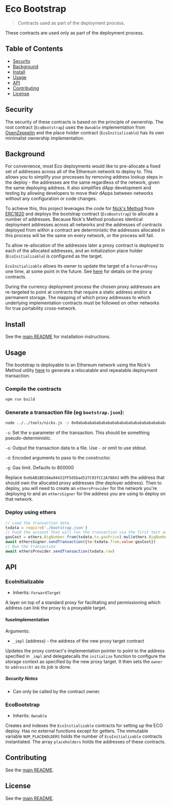 # Eco Bootstrap
> Contracts used as part of the deployment process.

These contracts are used only as part of the deployment process.

## Table of Contents
 - [Security](#security)
 - [Background](#background)
 - [Install](#install)
 - [Usage](#usage)
 - [API](#api)
 - [Contributing](#contributing)
 - [License](#license)

## Security
The security of these contracts is based on the principle of ownership. The root contract (`EcoBootstrap`) uses the `Ownable` implementation from [OpenZeppelin](https://docs.openzeppelin.com/contracts/2.x/access-control) and the place holder contract (`EcoInitializable`) has its own minimalist ownership implementation.

## Background
For convenience, most Eco deployments would like to pre-allocate a fixed set of addresses across all of the Ethereum network to deploy to. This allows you to simplify your processes by removing address lookup steps in the deploy - the addresses are the same regardless of the network, given the same deploying address. It also simplifies dApp development and testing by allowing developers to move their dApps between networks without any configuration or code changes.

To achieve this, this project leverages the code for [Nick's Method](https://weka.medium.com/how-to-send-ether-to-11-440-people-187e332566b7) from [ERC1820](https://weka.medium.com/how-to-send-ether-to-11-440-people-187e332566b7) and deploys the bootstrap contract (`EcoBootstrap`) to allocate a number of addresses. Because Nick's Method produces identical deployment addresses across all networks and the addresses of contracts deployed from within a contract are deterministic the addresses allocated in this process will be the same on every network, or the process will fail.

To allow re-allocation of the addresses later a proxy contract is deployed to each of the allocated addresses, and an initialization place holder (`EcoInitializable`) is configured as the target.

`EcoInitializable` allows its owner to update the target of a `ForwardProxy` one time, at some point in the future. See [here](../proxy/) for details on the proxy contracts.

During the currency deployment process the chosen proxy addresses are re-targeted to point at contracts that require a static address and/or a permanent storage. The mapping of which proxy addresses to which underlying implementation contracts must be followed on other networks for true portability cross-network.

## Install
See the [main README](../../README.md) for installation instructions.

## Usage
The bootstrap is deployable to an Ethereum network using the Nick's Method utility [here](../../tools/nicks.js) to generate a relocatable and repeatable deployment transaction.

### Compile the contracts
```bash
npm run build
```

### Generate a transaction file (eg `bootstrap.json`):
```bash
node ../../tools/nicks.js -s 0x0abababababababababababababababababababababababababababababababa -g 200000 -d "0x6bAB1BD10Aa94431FF5d5bad537C93fCC2A78843" -o bootstrap.json ../../build/contracts/EcoBootstrap.json
```
`-s`: Set the s-parameter of the transaction. This should be something pseudo-deterministic.

`-o`: Output the transaction data to a file. Use `-` or omit to use stdout.

`-d`: Encoded arguments to pass to the constructor.

`-g`: Gas limit. Defaults to 800000

Replace `0x6bAB1BD10Aa94431FF5d5bad537C93fCC2A78843` with the address that should own the allocated proxy addresses (the deployer address). Then to deploy, you will need to create an `ethersProvider` for the network you're deploying to and an `ethersSigner` for the address you are using to deploy on that network.

### Deploy using ethers
```javascript
// Load the transaction data
txdata = require('./bootstrap.json')
// Fund the account that will run the transaction via the first test account
gasCost = ethers.BigNumber.from(txdata.tx.gasPrice).mul(ethers.BigNumber.from(txdata.tx.gasLimit))
await ethersSigner.sendTransaction({to:txdata.from,value:gasCost})
// Run the transaction
await ethersProvider.sendTransaction(txdata.raw)
```

## API
### EcoInitializable
 - Inherits: `ForwardTarget`

A layer on top of a standard proxy for facilitating and permissioning which address can link the proxy to a proxyable target.

#### fuseImplementation
Arguments:
 - `_impl` (address) - the address of the new proxy target contract

Updates the proxy contract's implementation pointer to point to the address specified in `_impl` and delegatecalls the `initialize` function to configure the storage context as specified by the new proxy target. It then sets the `owner` to `address(0)` as its job is done.

##### Security Notes
 - Can only be called by the contract owner.

### EcoBootstrap
 - Inherits: `Ownable`

Creates and indexes the `EcoInitializable` contracts for setting up the ECO deploy. Has no external functions except for getters. The immutable variable `NUM_PLACEHOLDERS` holds the number of `EcoInitializable` contracts instantiated. The array `placeholders` holds the addresses of these contracts.

## Contributing
See the [main README](../../README.md).

## License
See the [main README](../../README.md).
